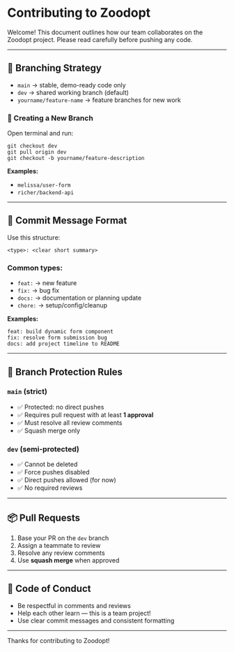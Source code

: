 # Contributing to Zoodopt

Welcome! This document outlines how our team collaborates on the Zoodopt project. Please read carefully before pushing any code.

---

## 📁 Branching Strategy

- `main` → stable, demo-ready code only
- `dev` → shared working branch (default)
- `yourname/feature-name` → feature branches for new work

### 🔀 Creating a New Branch

Open terminal and run:

```
git checkout dev
git pull origin dev
git checkout -b yourname/feature-description
```

**Examples:**

- `melissa/user-form`
- `richer/backend-api`

---

## 📝 Commit Message Format

Use this structure:

```
<type>: <clear short summary>
```

### Common types:

- `feat:` → new feature
- `fix:` → bug fix
- `docs:` → documentation or planning update
- `chore:` → setup/config/cleanup

**Examples:**

```
feat: build dynamic form component
fix: resolve form submission bug
docs: add project timeline to README
```

---

## 🔐 Branch Protection Rules

### `main` (strict)

- ✅ Protected: no direct pushes
- ✅ Requires pull request with at least **1 approval**
- ✅ Must resolve all review comments
- ✅ Squash merge only

### `dev` (semi-protected)

- ✅ Cannot be deleted
- ✅ Force pushes disabled
- ✅ Direct pushes allowed (for now)
- ✅ No required reviews

---

## 📦 Pull Requests

1. Base your PR on the `dev` branch
2. Assign a teammate to review
3. Resolve any review comments
4. Use **squash merge** when approved

---

## 🤝 Code of Conduct

- Be respectful in comments and reviews
- Help each other learn — this is a team project!
- Use clear commit messages and consistent formatting

---

Thanks for contributing to Zoodopt!

